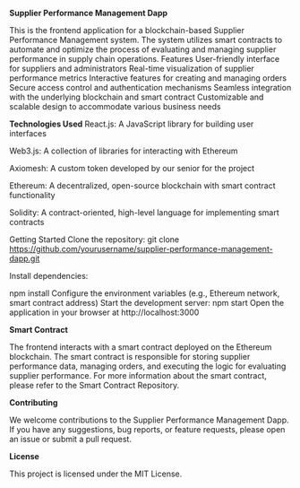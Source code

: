 **Supplier Performance Management Dapp**

This is the frontend application for a blockchain-based Supplier Performance Management system. The system utilizes smart contracts to automate and optimize the process of evaluating and managing supplier performance in supply chain operations.
Features
User-friendly interface for suppliers and administrators
Real-time visualization of supplier performance metrics
Interactive features for creating and managing orders
Secure access control and authentication mechanisms
Seamless integration with the underlying blockchain and smart contract
Customizable and scalable design to accommodate various business needs

**Technologies Used**
React.js: A JavaScript library for building user interfaces

Web3.js: A collection of libraries for interacting with Ethereum

Axiomesh: A custom token developed by our senior for the project

Ethereum: A decentralized, open-source blockchain with smart contract functionality

Solidity: A contract-oriented, high-level language for implementing smart contracts

Getting Started
Clone the repository:
git clone https://github.com/yourusername/supplier-performance-management-dapp.git

Install dependencies:

npm install
Configure the environment variables (e.g., Ethereum network, smart contract address)
Start the development server:
npm start
Open the application in your browser at http://localhost:3000

**Smart Contract**

The frontend interacts with a smart contract deployed on the Ethereum blockchain. The smart contract is responsible for storing supplier performance data, managing orders, and executing the logic for evaluating supplier performance.
For more information about the smart contract, please refer to the Smart Contract Repository.

**Contributing**

We welcome contributions to the Supplier Performance Management Dapp. If you have any suggestions, bug reports, or feature requests, please open an issue or submit a pull request.

**License**

This project is licensed under the MIT License.
